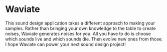 # Waviate
This sound design application takes a different approach to making your samples. Rather than bringing your own knowledge to the table to create noises, Waviate generates noises for you.
All you have to do is choose which sounds live and which sounds die. Then evolve new ones from those. 
I hope Waviate can power your next sound design project!
